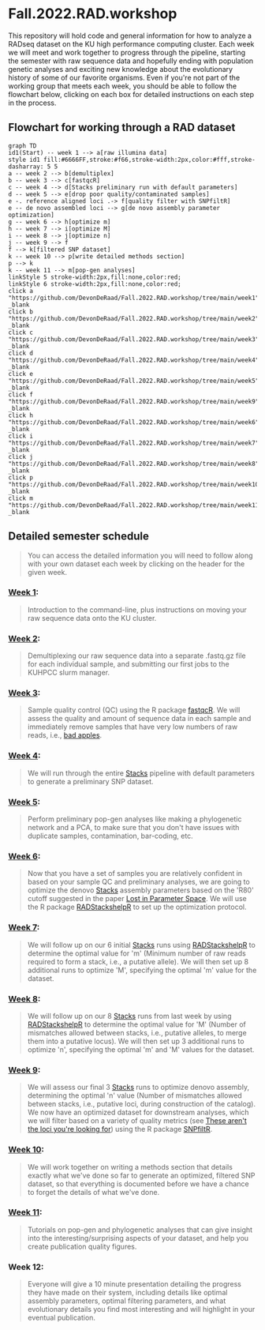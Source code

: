# Fall.2022.RAD.workshop

This repository will hold code and general information for how to analyze a RADseq dataset on the KU high performance computing cluster. Each week we will meet and work together to progress through the pipeline, starting the semester with raw sequence data and hopefully ending with population genetic analyses and exciting new knowledge about the evolutionary history of some of our favorite organisms. Even if you're not part of the working group that meets each week, you should be able to follow the flowchart below, clicking on each box for detailed instructions on each step in the process.

## Flowchart for working through a RAD dataset

```mermaid
graph TD
id1(Start) -- week 1 --> a[raw illumina data]
style id1 fill:#6666FF,stroke:#f66,stroke-width:2px,color:#fff,stroke-dasharray: 5 5
a -- week 2 --> b[demultiplex]
b -- week 3 --> c[fastqcR]
c -- week 4 --> d[Stacks preliminary run with default parameters]
d -- week 5 --> e[drop poor quality/contaminated samples]
e -. reference aligned loci .-> f[quality filter with SNPfiltR]
e -- de novo assembled loci --> g[de novo assembly parameter optimization]
g -- week 6 --> h[optimize m]
h -- week 7 --> i[optimize M]
i -- week 8 --> j[optimize n]
j -- week 9 --> f
f --> k[filtered SNP dataset]
k -- week 10 --> p[write detailed methods section]
p --> k
k -- week 11 --> m[pop-gen analyses]
linkStyle 5 stroke-width:2px,fill:none,color:red;
linkStyle 6 stroke-width:2px,fill:none,color:red;
click a "https://github.com/DevonDeRaad/Fall.2022.RAD.workshop/tree/main/week1" _blank
click b "https://github.com/DevonDeRaad/Fall.2022.RAD.workshop/tree/main/week2" _blank
click c "https://github.com/DevonDeRaad/Fall.2022.RAD.workshop/tree/main/week3" _blank
click d "https://github.com/DevonDeRaad/Fall.2022.RAD.workshop/tree/main/week4" _blank
click e "https://github.com/DevonDeRaad/Fall.2022.RAD.workshop/tree/main/week5" _blank
click f "https://github.com/DevonDeRaad/Fall.2022.RAD.workshop/tree/main/week9" _blank
click h "https://github.com/DevonDeRaad/Fall.2022.RAD.workshop/tree/main/week6" _blank
click i "https://github.com/DevonDeRaad/Fall.2022.RAD.workshop/tree/main/week7" _blank
click j "https://github.com/DevonDeRaad/Fall.2022.RAD.workshop/tree/main/week8" _blank
click p "https://github.com/DevonDeRaad/Fall.2022.RAD.workshop/tree/main/week10" _blank
click m "https://github.com/DevonDeRaad/Fall.2022.RAD.workshop/tree/main/week11" _blank
```

## Detailed semester schedule
> You can access the detailed information you will need to follow along with your own dataset each week by clicking on the header for the given week.

### [Week 1](https://github.com/DevonDeRaad/Fall.2022.RAD.workshop/tree/main/week1):
> Introduction to the command-line, plus instructions on moving your raw sequence data onto the KU cluster.

### [Week 2](https://github.com/DevonDeRaad/Fall.2022.RAD.workshop/tree/main/week2):
> Demultiplexing our raw sequence data into a separate .fastq.gz file for each individual sample, and submitting our first jobs to the KUHPCC slurm manager.

### [Week 3](https://github.com/DevonDeRaad/Fall.2022.RAD.workshop/tree/main/week3):
> Sample quality control (QC) using the R package [fastqcR](https://github.com/kassambara/fastqcr). We will assess the quality and amount of sequence data in each sample and immediately remove samples that have very low numbers of raw reads, i.e., [bad apples](https://besjournals.onlinelibrary.wiley.com/doi/full/10.1111/2041-210X.13562).

### [Week 4](https://github.com/DevonDeRaad/Fall.2022.RAD.workshop/tree/main/week4):
> We will run through the entire [Stacks](https://catchenlab.life.illinois.edu/stacks/) pipeline with default parameters to generate a preliminary SNP dataset.

### [Week 5](https://github.com/DevonDeRaad/Fall.2022.RAD.workshop/tree/main/week5):
> Perform preliminary pop-gen analyses like making a phylogenetic network and a PCA, to make sure that you don't have issues with duplicate samples, contamination, bar-coding, etc.

### [Week 6](https://github.com/DevonDeRaad/Fall.2022.RAD.workshop/tree/main/week6):
> Now that you have a set of samples you are relatively confident in based on your sample QC and preliminary analyses, we are going to optimize the denovo [Stacks](https://catchenlab.life.illinois.edu/stacks/) assembly parameters based on the 'R80' cutoff suggested in the paper [Lost in Parameter Space](https://besjournals.onlinelibrary.wiley.com/doi/10.1111/2041-210X.12775). We will use the R package [RADStackshelpR](https://github.com/DevonDeRaad/RADstackshelpR) to set up the optimization protocol.

### [Week 7](https://github.com/DevonDeRaad/Fall.2022.RAD.workshop/tree/main/week7):
> We will follow up on our 6 initial [Stacks](https://catchenlab.life.illinois.edu/stacks/) runs using [RADStackshelpR](https://github.com/DevonDeRaad/RADstackshelpR) to determine the optimal value for 'm' (Minimum number of raw reads required to form a stack, i.e., a putative allele). We will then set up 8 additional runs to optimize 'M', specifying the optimal 'm' value for the dataset.

### [Week 8](https://github.com/DevonDeRaad/Fall.2022.RAD.workshop/tree/main/week8):
> We will follow up on our 8 [Stacks](https://catchenlab.life.illinois.edu/stacks/) runs from last week by using [RADStackshelpR](https://github.com/DevonDeRaad/RADstackshelpR) to determine the optimal value for 'M' (Number of mismatches allowed between stacks, i.e., putative alleles, to merge them into a putative locus). We will then set up 3 additional runs to optimize 'n', specifying the optimal 'm' and 'M' values for the dataset.

### [Week 9](https://github.com/DevonDeRaad/Fall.2022.RAD.workshop/tree/main/week9):
> We will assess our final 3 [Stacks](https://catchenlab.life.illinois.edu/stacks/) runs to optimize denovo assembly, determining the optimal 'n' value (Number of mismatches allowed between stacks, i.e., putative loci, during construction of the catalog). We now have an optimized dataset for downstream analyses, which we will filter based on a variety of quality metrics (see [These aren't the loci you're looking for](https://onlinelibrary.wiley.com/doi/full/10.1111/mec.14792)) using the R package [SNPfiltR](https://github.com/DevonDeRaad/SNPfiltR).

### [Week 10](https://github.com/DevonDeRaad/Fall.2022.RAD.workshop/tree/main/week10):
> We will work together on writing a methods section that details exactly what we've done so far to generate an optimized, filtered SNP dataset, so that everything is documented before we have a chance to forget the details of what we've done.

### [Week 11](https://github.com/DevonDeRaad/Fall.2022.RAD.workshop/tree/main/week11):
> Tutorials on pop-gen and phylogenetic analyses that can give insight into the interesting/surprising aspects of your dataset, and help you create publication quality figures.

### Week 12:
> Everyone will give a 10 minute presentation detailing the progress they have made on their system, including details like optimal assembly parameters, optimal filtering parameters, and what evolutionary details you find most interesting and will highlight in your eventual publication.
